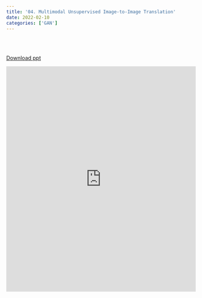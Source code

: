 ```yaml
---
title: '04. Multimodal Unsupervised Image-to-Image Translation'
date: 2022-02-10
categories: ['GAN']
---
```


<br><br>

[Download ppt](/ppt/4.pptx)

<center>
<iframe src="https://docs.google.com/presentation/d/e/2PACX-1vSsayawdkjOV_TOd5mUwMycSfYl9VTYovOKKCJGIA0ALWDDc2D4Rq4h3BYmeUQfosutT6jLeGeoLWze/embed?start=false&loop=false&delayms=3000" frameborder="0" width="100%" height="600" allowfullscreen="true" mozallowfullscreen="true" webkitallowfullscreen="true" min-width="350px"></iframe>

<br>

<script src="https://utteranc.es/client.js"
        repo="RTOS-KGU/RTOS-utterances-comment"
        issue-term="pathname"
        label="Comment"
        theme="github-light"
        crossorigin="anonymous"
        async>
</script>